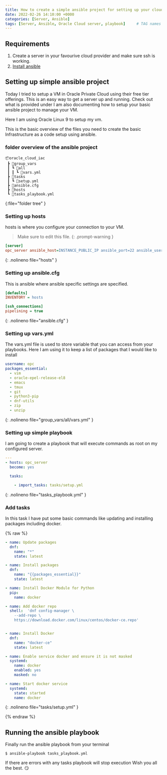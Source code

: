 ```yaml
---
title: How to create a simple ansible project for setting up your cloud vm instance
date: 2022-02-26 14:10:00 +0000
categories: [Server, Ansible]
tags: [Server, Ansible, Oracle Cloud server, playbook]     # TAG names should always be lowercase
---
```


## Requirements
1. Create a server in your favourive cloud provider and make sure ssh is working.
2. [Install ansible](https://docs.ansible.com/ansible/latest/installation_guide/intro_installation.html#) 

## Setting up simple ansible project
Today I tried to setup a VM in Oracle Private Cloud using their free tier offerings.
This is an easy way to get a server up and running. Check out what is provided under 
I am also documenting how to setup your basic ansible project to manage your VM.

Here I am using Oracle Linux 9 to setup my vm.

This is the basic overview of the files you need to create the basic Infrastructure as a code setup using ansible.

### folder overview of the ansible project

```
📦oracle_cloud_iac
 ┣ 📂group_vars
 ┃ ┗ 📂all
 ┃ ┃ ┗ 📜vars.yml
 ┣ 📂tasks
 ┃ ┗ 📜setup.yml
 ┣ 📜ansible.cfg
 ┣ 📜hosts
 ┗ 📜tasks_playbook.yml
 ```
 {:file="folder tree" }


### Setting up hosts
hosts is where you configure your connection to your VM.

> Make sure to edit this file.
{: .prompt-warning }
```ini
[server]
opc_server ansible_host=INSTANCE_PUBLIC_IP ansible_port=22 ansible_user=opc ansible_connection=ssh ansible_ssh_private_key_file=/home/user/.ssh/id_rsa

```
{: .nolineno file="hosts" }

### Setting up ansible.cfg
This is ansible where ansible specific settings are specified.

```ini
[defaults]
INVENTORY = hosts

[ssh_connections]
pipelining = true
```
{: .nolineno file="ansible.cfg" }

### Setting up vars.yml
The vars.yml file is used to store variable that you can access from your playbooks.
Here I am using it to keep a list of packages that I would like to install
```yaml
username: opc 
packages_essential:
  - vim
  - oracle-epel-release-el8
  - emacs
  - tmux
  - git
  - python3-pip
  - dnf-utils
  - zip 
  - unzip

```
{: .nolineno file="group_vars/all/vars.yml" }

### Setting up simple playbook
I am going to create a playbook that will execute commands as root on my configured server.

```yaml
---
- hosts: opc_server 
  become: yes 

  tasks:

    - import_tasks: tasks/setup.yml

```
{: .nolineno file="tasks_playbook.yml" }


### Add tasks 
In this task I have put some basic commands like updating and installing packages including docker.

 {% raw %}

```yaml
- name: Update packages
  dnf:
    name: "*"
    state: latest

- name: Install packages
  dnf:
    name: "{{packages_essential}}"
    state: latest

- name: Install Docker Module for Python
  pip:
    name: docker

- name: Add docker repo
  shell:  'dnf config-manager \
    --add-repo \
    https://download.docker.com/linux/centos/docker-ce.repo'


- name: Install Docker
  dnf:
    name: "docker-ce"
    state: latest

- name: Enable service docker and ensure it is not masked
  systemd:
    name: docker
    enabled: yes
    masked: no

- name: Start docker service
  systemd:
    state: started
    name: docker

```
{: .nolineno file="tasks/setup.yml" }

{% endraw %}

## Running the ansible playbook
Finally run the ansible playbook from your terminal

```console
$ ansible-playbook tasks_playbook.yml
```
If there are errors with any tasks playbook will stop execution
Wish you all the best. :smirk: